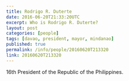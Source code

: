 ```yaml
---
title: Rodrigo R. Duterte
date: 2016-06-20T21:33:20UTC
excerpt: Who is Rodrigo R. Duterte?
layout: post
categories: [people]
tags: [davao, president, mayor, mindanao]
published: true
permalink: /info/people/20160620T213320
link: 20160620T213320
---
```


16th President of the Republic of the Philippines.
